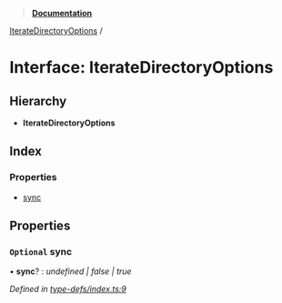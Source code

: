 > **[Documentation](../README.md)**

[IterateDirectoryOptions](iteratedirectoryoptions.md) /

# Interface: IterateDirectoryOptions

## Hierarchy

* **IterateDirectoryOptions**

## Index

### Properties

* [sync](iteratedirectoryoptions.md#optional-sync)

## Properties

### `Optional` sync

• **sync**? : *undefined | false | true*

*Defined in [type-defs/index.ts:9](https://github.com/dylanaubrey/repodog/blob/f7ac386/packages/helpers/src/type-defs/index.ts#L9)*